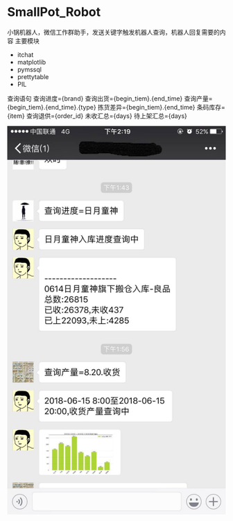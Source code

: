 # SmallPot_Robot
小锅机器人，微信工作群助手，发送关键字触发机器人查询，机器人回复需要的内容
主要模块

- itchat
- matplotlib
- pymssql
- prettytable
- PIL

查询语句
查询进度={brand}
查询出货={begin_tiem}.{end_time}
查询产量={begin_tiem}.{end_time}.{type}
拣货差异={begin_tiem}.{end_time}
条码库存={item}
查询退供={order_id}
未收汇总={days} 
待上架汇总={days}

![示例图片](https://raw.githubusercontent.com/SmallPotY/SmallPot_Robot/master/Screenshots/20180615141943.jpg)
